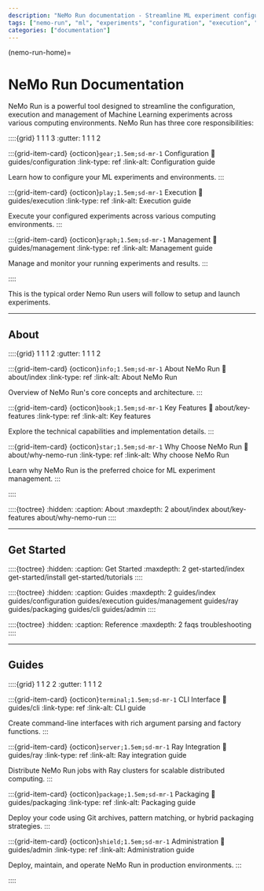 ```yaml
---
description: "NeMo Run documentation - Streamline ML experiment configuration, execution and management"
tags: ["nemo-run", "ml", "experiments", "configuration", "execution", "management"]
categories: ["documentation"]
---
```


(nemo-run-home)=

# NeMo Run Documentation

NeMo Run is a powerful tool designed to streamline the configuration, execution and management of Machine Learning experiments across various computing environments. NeMo Run has three core responsibilities:

::::{grid} 1 1 1 3
:gutter: 1 1 1 2

:::{grid-item-card} {octicon}`gear;1.5em;sd-mr-1` Configuration
:link: guides/configuration
:link-type: ref
:link-alt: Configuration guide

Learn how to configure your ML experiments and environments.
:::

:::{grid-item-card} {octicon}`play;1.5em;sd-mr-1` Execution
:link: guides/execution
:link-type: ref
:link-alt: Execution guide

Execute your configured experiments across various computing environments.
:::

:::{grid-item-card} {octicon}`graph;1.5em;sd-mr-1` Management
:link: guides/management
:link-type: ref
:link-alt: Management guide

Manage and monitor your running experiments and results.
:::

::::

This is the typical order Nemo Run users will follow to setup and launch experiments.

---

## About

::::{grid} 1 1 1 2
:gutter: 1 1 1 2

:::{grid-item-card} {octicon}`info;1.5em;sd-mr-1` About NeMo Run
:link: about/index
:link-type: ref
:link-alt: About NeMo Run

Overview of NeMo Run's core concepts and architecture.
:::

:::{grid-item-card} {octicon}`book;1.5em;sd-mr-1` Key Features
:link: about/key-features
:link-type: ref
:link-alt: Key features

Explore the technical capabilities and implementation details.
:::

:::{grid-item-card} {octicon}`star;1.5em;sd-mr-1` Why Choose NeMo Run
:link: about/why-nemo-run
:link-type: ref
:link-alt: Why choose NeMo Run

Learn why NeMo Run is the preferred choice for ML experiment management.
:::

::::

::::{toctree}
:hidden:
:caption: About
:maxdepth: 2
about/index
about/key-features
about/why-nemo-run
::::

---

## Get Started

::::{toctree}
:hidden:
:caption: Get Started
:maxdepth: 2
get-started/index
get-started/install
get-started/tutorials
::::

::::{toctree}
:hidden:
:caption: Guides
:maxdepth: 2
guides/index
guides/configuration
guides/execution
guides/management
guides/ray
guides/packaging
guides/cli
guides/admin
::::

::::{toctree}
:hidden:
:caption: Reference
:maxdepth: 2
faqs
troubleshooting
::::

---

## Guides

::::{grid} 1 1 2 2
:gutter: 1 1 1 2

:::{grid-item-card} {octicon}`terminal;1.5em;sd-mr-1` CLI Interface
:link: guides/cli
:link-type: ref
:link-alt: CLI guide

Create command-line interfaces with rich argument parsing and factory functions.
:::

:::{grid-item-card} {octicon}`server;1.5em;sd-mr-1` Ray Integration
:link: guides/ray
:link-type: ref
:link-alt: Ray integration guide

Distribute NeMo Run jobs with Ray clusters for scalable distributed computing.
:::

:::{grid-item-card} {octicon}`package;1.5em;sd-mr-1` Packaging
:link: guides/packaging
:link-type: ref
:link-alt: Packaging guide

Deploy your code using Git archives, pattern matching, or hybrid packaging strategies.
:::

:::{grid-item-card} {octicon}`shield;1.5em;sd-mr-1` Administration
:link: guides/admin
:link-type: ref
:link-alt: Administration guide

Deploy, maintain, and operate NeMo Run in production environments.
:::

::::
